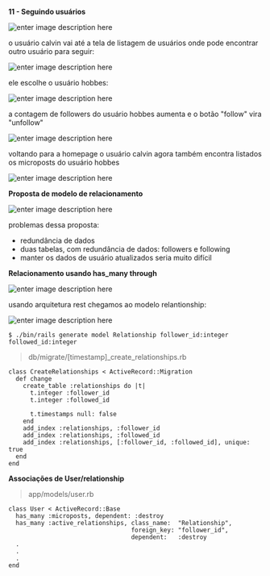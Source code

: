 
**11 - Seguindo usuários**

![enter image description here](https://softcover.s3.amazonaws.com/636/ruby_on_rails_tutorial_3rd_edition/images/figures/page_flow_profile_mockup_3rd_edition.png)

o usuário calvin vai até a tela de listagem de usuários onde pode encontrar outro usuário para seguir:

![enter image description here](https://softcover.s3.amazonaws.com/636/ruby_on_rails_tutorial_3rd_edition/images/figures/page_flow_user_index_mockup_bootstrap.png)

ele escolhe o usuário hobbes:

![enter image description here](https://softcover.s3.amazonaws.com/636/ruby_on_rails_tutorial_3rd_edition/images/figures/page_flow_other_profile_follow_button_mockup_3rd_edition.png)

a contagem de followers do usuário hobbes aumenta e o botão "follow" vira "unfollow"

![enter image description here](https://softcover.s3.amazonaws.com/636/ruby_on_rails_tutorial_3rd_edition/images/figures/page_flow_other_profile_unfollow_button_mockup_3rd_edition.png)

voltando para a homepage o usuário calvin agora também encontra listados os microposts do usuário hobbes

![enter image description here](https://softcover.s3.amazonaws.com/636/ruby_on_rails_tutorial_3rd_edition/images/figures/page_flow_home_page_feed_mockup_3rd_edition.png)


**Proposta de modelo de relacionamento**

![enter image description here](https://softcover.s3.amazonaws.com/636/ruby_on_rails_tutorial_3rd_edition/images/figures/naive_user_has_many_following.png)

problemas dessa proposta:

 - redundância de dados 
 - duas tabelas, com redundância de dados: followers e following
 - manter os dados de usuário atualizados seria muito difícil

**Relacionamento usando has_many through**

![enter image description here](https://softcover.s3.amazonaws.com/636/ruby_on_rails_tutorial_3rd_edition/images/figures/user_has_many_following_3rd_edition.png)

usando arquitetura rest chegamos ao modelo relantionship:

![enter image description here](https://softcover.s3.amazonaws.com/636/ruby_on_rails_tutorial_3rd_edition/images/figures/relationship_model.png)

    $ ./bin/rails generate model Relationship follower_id:integer followed_id:integer

> db/migrate/[timestamp]_create_relationships.rb

    class CreateRelationships < ActiveRecord::Migration
      def change
        create_table :relationships do |t|
          t.integer :follower_id
          t.integer :followed_id
    
          t.timestamps null: false
        end
        add_index :relationships, :follower_id
        add_index :relationships, :followed_id
        add_index :relationships, [:follower_id, :followed_id], unique: true
      end
    end

**Associações de User/relationship**

> app/models/user.rb

    class User < ActiveRecord::Base
      has_many :microposts, dependent: :destroy
      has_many :active_relationships, class_name:  "Relationship",
                                      foreign_key: "follower_id",
                                      dependent:   :destroy
      .
      .
      .
    end





